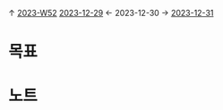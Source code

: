 
↑ [2023-W52](2023-W52.md)
[2023-12-29](2023-12-29.md) ← 2023-12-30 → [2023-12-31](2023-12-31.md)


# 목표



# 노트




